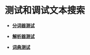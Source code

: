 # 测试和调试文本搜索<a name="ZH-CN_TOPIC_0242370506"></a>

-   **[分词器测试](分词器测试.md)**  

-   **[解析器测试](解析器测试.md)**  

-   **[词典测试](词典测试.md)**  


